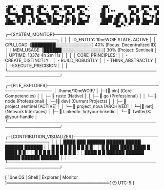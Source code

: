 <!--
// 10ne.OS v1.0 :: Graphical Environment
// Session Owner: /usr/10neWOlF
// STATUS: KERNEL_ALIVE, UI_RENDERED
-->

<pre>
.▄▄ ·  ▄▄▄· .▄▄ · ▄▄▄ .▄▄▄  ▄▄▄ .     ▄▄·       ▄▄▄  ▄▄▄ .▄▄▄ .
▐█ ▀. ▐█ ▀█ ▐█ ▀. ▀▄.▀·▀▄ █·▀▄.▀·    ▐█ ▌▪▪     ▀▄ █·▀▄.▀·▀▄.▀·
▄▀▀▀█▄▄█▀▀█ ▄▀▀▀█▄▐▀▀▪▄▐▀▀▄ ▐▀▀▪▄    ██ ▄▄ ▄█▀▄ ▐▀▀▄ ▐▀▀▪▄▐▀▀▪▄
▐█▄▪▐█▐█ ▪▐▌▐█▄▪▐█▐█▄▄▌▐█•█▌▐█▄▄▌    ▐███▌▐█▌.▐▌▐█•█▌▐█▄▄▌▐█▄▄▌
▀▀▀▀  ▀  ▀  ▀▀▀▀  ▀▀▀ .▀  ▀ ▀▀▀     ·▀▀▀  ▀█▄▀▪.▀  ▀ ▀▀▀  ▀▀▀
</pre>

┌─[SYSTEM_MONITOR]───────────────────────────────────────────────────┐
│                                                                   │
│  ID_ENTITY: 10neWOlF              STATE: ACTIVE                    │
│  CPU_LOAD:  [████████░░░░░░░░░░░░] 40% (Focus: Decentralized ID)   │
│  MEM_USAGE: [██████░░░░░░░░░░░░░░] 30% (Project: Sentinel)         │
│  UPTIME:    1337d 4h 2m 11s                                         │
│                                                                   │
│  CORE_PRINCIPLES:                                                 │
│    - CREATE_DISTINCTLY                                            │
│    - BUILD_ROBUSTLY                                               │
│    - THINK_ABSTRACTLY                                             │
│    - EXECUTE_PRECISION                                            │
│                                                                   │
└───────────────────────────────────────────────────────────────────┘

┌─[FILE_EXPLORER]────────────────────────────────────────────────────┐
│  /home/10neWOlF/                                                  │
├─[📁 bin] (Core Competencies)                                       │
│  ├─ 📜 rustc         (Native)                                     │
│  ├─ 📜 go            (Professional)                               │
│  └─ 📜 node          (Professional)                               │
├─[📁 dev] (Current Projects)                                        │
│  ├─ 🌿 project_sentinel [ACTIVE]                                  │
│  └─ 🌿 project_nova     [ARCHIVED]                                 │
└─[📁 net] (Network Interfaces)                                     │
   ├─ 🔗 LinkedIn: /in/your-linkedin                                │
   └─ 🔗 Twitter/X: @your-handle                                    │
└───────────────────────────────────────────────────────────────────┘

┌─[CONTRIBUTION_VISUALIZER]──────────────────────────────────────────┐
│                                                                   │
│    ████    ███     ██████    ██████   █████     ██████    ██████    │
│   █    █   █  █    █         █           █     █          █     █   │
│   █    █   ███     ████      ████       █      ████       █     █   │
│   █    █   █  █    █         █         █       █          █     █   │
│    ████    █   █   ██████    ██████   █████     ██████     ██████    │
│                                                                   │
└───────────────────────────────────────────────────────────────────┘

[ 10ne.OS | Shell | Explorer | Monitor ]══════════════════════════════════[ 🕒 UTC-5 ]
